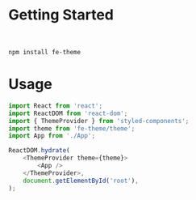 # Getting Started
<br>

    npm install fe-theme

# Usage
```js
import React from 'react';
import ReactDOM from 'react-dom';
import { ThemeProvider } from 'styled-components';
import theme from 'fe-theme/theme';
import App from './App';

ReactDOM.hydrate(
    <ThemeProvider theme={theme}>
        <App />
    </ThemeProvider>,
    document.getElementById('root'),
);
  ```  




